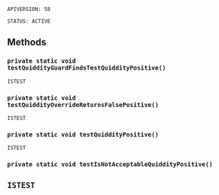 `APIVERSION: 58`

`STATUS: ACTIVE`

## Methods

### `private static void testQuiddityGuardFindsTestQuiddityPositive()`

`ISTEST`

### `private static void testQuiddityOverrideReturnsFalsePositive()`

`ISTEST`

### `private static void testQuiddityPositive()`

`ISTEST`

### `private static void testIsNotAcceptableQuiddityPositive()`

## `ISTEST`
